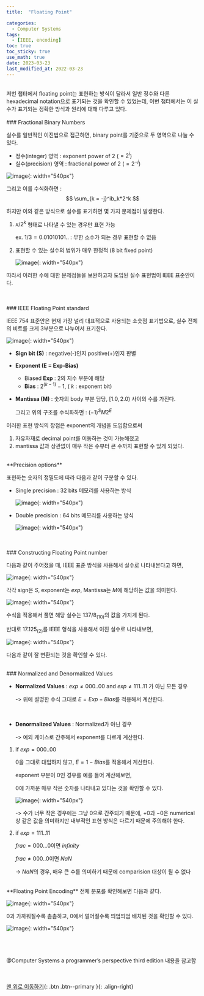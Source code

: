 ```yaml
---
title:  "Floating Point" 

categories:
  - Computer Systems
tags:
  - [IEEE, encoding]
toc: true
toc_sticky: true
use_math: true
date: 2023-03-23
last_modified_at: 2022-03-23
---
```


<br/>
저번 챕터에서 floating point는 표현하는 방식이 달라서 일반 정수와 다른 hexadecimal notation으로 표기되는 것을 확인할 수 있었는데, 이번 챕터에서는 이 실수가 표기되는 정확한 방식과 원리에 대해 다루고 있다. 


<br/> 
<br/>  
### Fractional Binary Numbers

실수를 일반적인 이진법으로 접근하면, binary point를 기준으로 두 영역으로 나눌 수 있다. 

- 정수(integer) 영역 : exponent power of  $2$ ($= 2^i$)
- 실수(precision) 영역 : fractional power of  $2$ ($= 2^{-j}$)

![image](https://user-images.githubusercontent.com/86834982/227237467-fe55d2c8-818a-4dc0-818a-f9e710b68c0a.png){: width="540px"} 

그리고 이를 수식화하면 : 
$$
\sum_{k = -j}^ib_k*2^k
$$

하지만 이와 같은 방식으로 실수를 표기하면 몇 가지 문제점이 발생한다. 

1. $x/2^k$  형태로 나타낼 수 있는 경우만 표현 가능 
    
    ex. $1/3 = 0.01010101..$ : 무한 소수가 되는 경우 표현할 수 없음 
    
2. 표현할 수 있는 실수의 범위가 매우 한정적 (8 bit fixed point)
    
    ![image](https://user-images.githubusercontent.com/86834982/227237575-6f89f862-8303-43bf-afd6-f9f6d39c5007.png){: width="540px"} 
    

따라서 이러한 수에 대한 문제점들을 보완하고자 도입된 실수 표현법이 IEEE 표준안이다.   



<br/> 
<br/>  
### IEEE Floating Point standard

IEEE 754 표준안은 현재 가장 널리 대표적으로 사용되는 소숫점 표기법으로, 실수 전체의 비트를 크게 3부분으로 나누어서 표기한다. 

![image](https://user-images.githubusercontent.com/86834982/227237792-39239506-6154-406f-bd7f-6e4e50d2de94.png){: width="540px"} 

- **Sign bit (S)** : negative(-)인지 positive(+)인지 판별
- **Exponent (E = Exp-Bias)**
    - Biased **Exp** : 2의 지수 부분에 해당
    - **Bias** : $2^{(k-1)} - 1$,  ( $k$ : exponent bit)
- **Mantissa (M)** : 숫자의 body 부분 담당, $[1.0, 2.0)$ 사이의 수를 가진다.
    
    그리고 위의 구조를 수식화하면 : $(-1)^SM2^{E}$

이러한 표현 방식의 장점은 exponent의 개념을 도입함으로써 

1. 자유자재로 decimal point를 이동하는 것이 가능해졌고
2. mantissa 값과 상관없이 매우 작은 수부터 큰 수까지 표현할 수 있게 되었다.

<br/>    
**Precision options**

표현하는 숫자의 정밀도에 따라 다음과 같이 구분할 수 있다. 

- Single precision : 32 bits 메모리를 사용하는 방식
    
    ![image](https://user-images.githubusercontent.com/86834982/227237847-34623a88-9847-42db-b879-2ae1d96e1788.png){: width="540px"} 
    
- Double precision : 64 bits 메모리를 사용하는 방식
    
    ![image](https://user-images.githubusercontent.com/86834982/227237853-2f8e571b-6db2-45be-9fd0-e502056e8e7c.png){: width="540px"} 
    


<br/>  
<br/>  
### Constructing Floating Point number

다음과 같이 주어졌을 때, IEEE 표준 방식을 사용해서 실수로 나타내본다고 하면, 

![image](https://user-images.githubusercontent.com/86834982/227237950-9f9a2769-3f05-4545-9283-d83fe8c8f122.png){: width="540px"} 

각각 sign은 $S$, exponent는 $exp$, Mantissa는 $M$에 해당하는 값을 의미한다. 

![image](https://user-images.githubusercontent.com/86834982/227238021-2f66ae08-adb1-44a0-8af5-f4959bcb850e.jpg){: width="540px"} 

수식을 적용해서 풀면 해당 실수는 ${137/8}_{(10)}$의 값을 가지게 된다.

반대로 $17.125_{(2)}$를 IEEE 형식을 사용해서 이진 실수로 나타내보면,

![image](https://user-images.githubusercontent.com/86834982/227238033-b9145513-c67a-4d7f-890a-e54ce22f088f.jpg){: width="540px"} 

다음과 같이 잘 변환되는 것을 확인할 수 있다. 




<br/>  
### Normalized and Denormalized Values

- **Normalized Values** : $exp ≠ 000..00$  and  $exp ≠ 111..11$ 가 아닌 모든 경우 
    
    -> 위에 설명한 수식 그대로  $E = Exp - Bias$를 적용해서 계산한다.   
<br/>   
    
- **Denormalized Values** : Normalized가 아닌 경우
    
    -> 예외 케이스로 간주해서 exponent를 다르게 계산한다. 

    
1. if  $exp = 000..00$
        
    $0$을 그대로 대입하지 않고, $E = 1- Bias$를 적용해서 계산한다. 
        
    exponent 부분이 $0$인 경우를 예를 들어 계산해보면,
        
    $0$에 가까운 매우 작은 숫자를 나타내고 있다는 것을 확인할 수 있다. 
        
    ![image](https://user-images.githubusercontent.com/86834982/227238182-4700fa99-300f-4351-8380-1977317904dc.jpg){: width="540px"} 
        
    -> 수가 너무 작은 경우에는 그냥 0으로 간주되기 때문에, $+0$과 $-0$은 numerical 상 같은 값을 의미하지만 내부적인 표현 방식은 다르기 때문에 주의해야 한다. 
        
2. if  $exp = 111..11$
        
    $frac = 000…0$이면  $infinity$ 
        
    $frac≠000..0$이면  $NaN$
        
    -> $NaN$의 경우, 매우 큰 수를 의미하기 때문에 comparision 대상이 될 수 없다
        

<br/>  
**Floating Point Encoding** 전체 분포를 확인해보면 다음과 같다. 
    
![image](https://user-images.githubusercontent.com/86834982/227238360-42a00901-eecb-46d2-a415-e790ee5e504c.png){: width="540px"} 
    
0과 가까워질수록 촘촘하고, 0에서 멀어질수록 띄엄띄엄 배치된 것을 확인할 수 있다.
    
![image](https://user-images.githubusercontent.com/86834982/227238374-997b6b32-aa4e-405b-8cf0-0cbc5b53ab12.png){: width="540px"} 


<br/>  
<br/> <br/> 
@Computer Systems a programmer’s perspective third edition 내용을 참고함
  
  
    
<br/><br/>
[맨 위로 이동하기](#){: .btn .btn--primary }{: .align-right}
